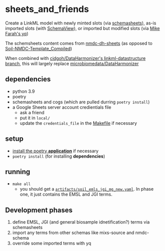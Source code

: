 # sheets_and_friends
Create a LinkML model with newly minted slots (via [schemasheets](https://github.com/linkml/schemasheets)), as-is imported slots (with [SchemaView](https://linkml.io/linkml/developers/manipulating-schemas.html)), or imported but modified slots (via [Mike Farah's yq](https://github.com/mikefarah/yq))

The schemsheets content comes from [nmdc-dh-sheets](docs.google.com/spreadsheets/d/1RACmVPhqpfm2ELm152CzmiEy2sDmULmbN9G0qXK8NDs) (as opposed to [Soil-NMDC-Template_Compiled](docs.google.com/spreadsheets/d/1pSmxX6XGOxmoA7S7rKyj5OaEl3PmAl4jAOlROuNHrU0))

When combined with [cidgoh/DataHarmonizer's linkml-datastructure branch](https://github.com/cidgoh/DataHarmonizer/tree/linkml-datastructure), this will largely replace [microbiomedata/DataHarmonizer](https://github.com/microbiomedata/DataHarmonizer)

## dependencies
- python 3.9
- poetry
- schemasheets and cogs (which are pulled durring `poetry install`)
- a Google Sheets server account credientials file
  - ask a friend
  - put it in `local/`
  - update the `credentials_file` in the [Makefile](Makefile) if necessary

## setup
- [install the poetry **application**](https://python-poetry.org/docs/#installation) if necessary
- `poetry install` (for installing **dependencies**)

## running
- `make all`
  - you should get a [`artifacts/soil_emls_jgi_mg_new.yaml`](artifacts/soil_emls_jgi_mg_new.yaml). In phase one, it just contains the EMSL and JGI terms.

## Development phases
1. define EMSL, JGI (and general biosample idnetification?) terms via schemasheets
2. import any terms from other schemas like mixs-source and nmdc-schema
3. override some imported terms with yq
